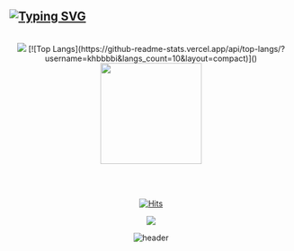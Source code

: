 [![Typing SVG](https://readme-typing-svg.herokuapp.com/?color=gradient&lines=Welcome+to+Hanbi's+github!&font=Redressed&size=40)](https://git.io/typing-svg)
---

<div align="center">
<br>



<!-- stats -->
<img src = "https://github-readme-stats-pi-tan.vercel.app/api?username=khbbbbi&show_icons=true&theme=onedark">
<!--[![khbbbbi's GitHub stats](https://github-readme-stats.vercel.app/api?username=khbbbbi)](https://github.com/khbbbbi/github-readme-stats)-->
[![Top Langs](https://github-readme-stats.vercel.app/api/top-langs/?username=khbbbbi&langs_count=10&layout=compact)]()

<img style="height:180px" src="https://github-readme-stats-pi-tan.vercel.app/api/top-langs/?username=khbbbbi&layout=compact&theme=nord&hide_border=true" />

<br><br>

<!-- 방문자,sns -->
[![Hits](https://hits.seeyoufarm.com/api/count/incr/badge.svg?url=https%3A%2F%2Fgithub.com%2Fkhbbbbi%2F&count_bg=%23D8F27D&title_bg=%23555555&icon=github.svg&icon_color=%23D8F27D&title=hits&edge_flat=false)](https://hits.seeyoufarm.com)

<a href="https://velog.io/@hamba" target="_blank"><img src="https://img.shields.io/badge/velog-82c59c?style=flat&logo=velog&logoColor=white"/></a>

![header](https://capsule-render.vercel.app/api?type=waving&color=gradient&height=120&animation=fadeIn&section=footer&text=🚗💨&fontAlign=70)
